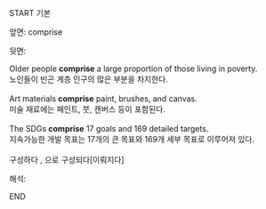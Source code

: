 START
기본

앞면:
comprise


뒷면:
<div>Older people <strong>comprise</strong> a large proportion of those living in poverty. </div><div><div>노인들이 빈곤 계층 인구의 많은 부분을 차지한다.</div></div><div><br></div><div><div>Art materials <strong>comprise</strong> paint, brushes, and canvas. </div><div><div>미술 재료에는 페인트, 붓, 캔버스 등이 포함된다.</div></div></div><div><br></div><div><div>The SDGs <strong>comprise</strong> 17 goals and 169 detailed targets. </div><div><div>지속가능한 개발 목표는 17개의 큰 목표와 169개 세부 목표로 이루어져 있다.</div></div></div><div><br></div><div>구성하다 , 으로 구성되다[이뤄지다]</div>


해석:

END